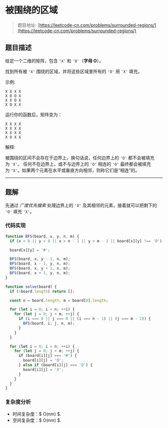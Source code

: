 # 被围绕的区域

> 题目地址: [https://leetcode-cn.com/problems/surrounded-regions/](https://leetcode-cn.com/problems/surrounded-regions/)

## 题目描述

给定一个二维的矩阵，包含 `'X'` 和 `'O'`（**字母 O**）。

找到所有被 `'X'` 围绕的区域，并将这些区域里所有的 `'O'` 用 `'X'` 填充。

示例:

```
X X X X
X O O X
X X O X
X O X X
```

运行你的函数后，矩阵变为：

```
X X X X
X X X X
X X X X
X O X X
```

解释:

被围绕的区间不会存在于边界上，换句话说，任何边界上的 `'O'` 都不会被填充为 `'X'`。 任何不在边界上，或不与边界上的 `'O'` 相连的 `'O'` 最终都会被填充为 `'X'`。如果两个元素在水平或垂直方向相邻，则称它们是“相连”的。

------

## 题解

先通过 *广度优先搜索* 处理边界上的 `'O'` 及其相邻的元素，接着就可以把剩下的 `'O'` 填充 `'X'`。

### 代码实现

```js
function BFS(board, x, y, n, m) {
  if (x < 0 || y < 0 || x > n - 1 || y > m - 1 || board[x][y] !== 'O') return;

  board[x][y] = '#';

  BFS(board, x, y - 1, n, m);
  BFS(board, x - 1, y, n, m);
  BFS(board, x, y + 1, n, m);
  BFS(board, x + 1, y, n, m);
}

function solve(board) {
  if (!board.length) return [];

  const n = board.length, m = board[0].length;

  for (let i = 0; i < n; ++i) {
    for (let j = 0; j < m; ++j) {
      if (i === 0 || j === 0 || (i === n - 1) || (j === m - 1)) {
        BFS(board, i, j, n, m);
      }
    }
  }

  for (let i = 0; i < n; ++i) {
    for (let j = 0; j < m; ++j) {
      if (board[i][j] === '#') {
        board[i][j] = 'O';
      } else if (board[i][j] === 'O') {
        board[i][j] = 'X';
      }
    }
  }
}
```

### 复杂度分析

* 时间复杂度：$ O(nm) $.
* 空间复杂度：$ O(nm) $.
